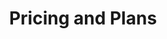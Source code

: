 ---
url: /pricing
metaTags: >-
  <meta property="og:title" content="Get started with Visyond for free">
  <meta property="og:type" content="website">
  <meta property="og:image" content="https://visyond.com/img/thumbnails/Thumbnail - Pricing 2022.png">
  <meta property="og:description" content="Get started today and try the Full plan for free. After 7 days, you can continue with the free plan or upgrade.">
  <meta property="og:url" content="https://visyond.com/pricing/">
  <meta name="description" content="Get started today and try the Full plan for free. After 7 days, you can continue with the free plan or upgrade.">
title: Pricing and Plans
topTitle: >-
  Pick a plan that works for you and your team. Start <span style="color: #0086ff;">free</span>.
topSubTitle: >-
  Get started today and try the Full plan for free. After 7 days, you can continue with the free plan or upgrade.
pricingSections:
  - pricingSection:
      plansCards:

        - PricePrimary: $0
          PricePrimaryPeriod: >-
            free <br/>forever
          cardButton:
            cardButtonText: Try for free
            cardButtonURL: '/accounts/signup/'
            isButtonContactUs: false
          featuresListHeader: 'With Dashboards plan, you can:'
          featureslist:
            - title: Create no-code dashboards
              tooltip: >- 
                Build interactive online dashboards and ‘what-if’ calculators using Excel formulas and scenarios & charts you create in Visyond.
            - title: Organize scenarios
              tooltip: >- 
                Create and manage scenarios without overwriting, corrupting or losing any data.
            - title: Simplify charting
              tooltip: >- 
                Create beautiful charts, easily customize data series and keep information up-to-date.
          planCardIcon: /img/pricing/STANDARD.png
          limitsListHeader: 'You get:'
          limitsList:
            - limitTitle: 2 projects
              limitTooltip: The number of simultaneously active projects that you can work on.
            - limitTitle: 2 dashboards per project
              limitTooltip: >-
                The number of dashboards you can create in each project.
            - limitTitle: 2 scenarios per project
              limitTooltip: >-
                The number of scenarios you can create in each of your projects.
            - limitTitle: 1 collaborator per project
              limitTooltip: >-
                The number of people you can invite to view or edit each of your projects. Each collaborator must have a Visyond account and be on a free or paid plan.              
          planCardDescription: >-
            Create interactive dashboards you didn’t know were possible.
          planCardTitle: Dashboards
          planCardLabelColor: '#e8e8e8'
          planCardPriceColor: '#383e4d'



        - PricePrimary: $23
          PricePrimaryPeriod: >-
            / month
          priceBillingNote: 'or <span>$230</span> / year'
          cardButton:
            cardButtonText: Try for free
            cardButtonURL: /accounts/signup/
            isButtonContactUs: false
          featuresListHeader: 'All in Dashboards, plus:'
          featureslist:
            - title: Generate financial statements
              tooltip: >-
                Generate always up-to-date, forward-looking pro-forma financial statements from your spreadsheet or operating model.
            - title: Find errors and anomalies
              tooltip: >-
                Get insights on your model’s structure and content. Understand formulas with the help of natural formula language. Detect root causes of errors and data anomalies.               
          planCardIcon: /img/pricing/FREE.png
          limitsListHeader: 'You get:'
          limitsList:
            - limitTitle: 3 projects
              limitTooltip: The number of simultaneously active projects that you can work on.
            - limitTitle: 3 dashboards per project
              limitTooltip: >-
                The number of dashboards you can create in each project.
            - limitTitle: 3 scenarios per project
              limitTooltip: >-
                The number of scenarios you can create in each of your projects.
            - limitTitle: 2 collaborators per project
              limitTooltip: >-
                The number of people you can invite to view or edit each of your projects. Each collaborator must have a Visyond account and be on a free or paid plan.                
          planCardDescription: >-
            If you also want to generate financial statements from your spreadsheet in a few clicks.
          planCardTitle: Statements
          planCardLabelColor: '#00C9FF'
          planCardPriceColor: '#00C9FF'



        - PricePrimary: $97
          PricePrimaryPeriod: >-
            / month
          priceBillingNote: 'or <span>$970</span> / year'
          cardButton:
            cardButtonText: Try for free
            cardButtonURL: '/accounts/signup/'
            isButtonContactUs: false
          featuresListHeader: 'All in Statements, plus:'
          featureslist:
            - title: Find top drivers
              tooltip: >-
                Find the most important input drivers for your decision metrics, and their impact on the outputs of your model.
            - title: Automate Sensitivity analysis
              tooltip: >-
                Easily run 1-way and 2-way sensitivities on your model’s outputs, and see how sensitive they are to changes.
            - title: Compare scenarios
              tooltip: >-
                Compare and analyze scenarios of your model in detail, generating charts and comparison tables. Understand which metrics change and by how much between scenarios and see their impact on the variability of the outputs.
            - title: Run Monte Carlo simulations
              tooltip: >-
                Run Monte Carlo simulations and manage the risks on the output metrics when they are modeled probabilistically (based on experience or historical data).
            - title: Auto-analyze models
              tooltip: >-
                Get quick insights on the outputs of your spreadsheet model by running heuristic auto-analysis that you can customize to your needs afterwards.
          planCardIcon: /img/pricing/PRO.png
          limitsListHeader: 'You get:'
          limitsList:
            - limitTitle: 5 projects
              limitTooltip: The number of simultaneously active projects that you can work on.
            - limitTitle: 5 dashboards per project
              limitTooltip: >-
                The number of dashboards you can create in each project.
            - limitTitle: 5 scenarios per project
              limitTooltip: >-
                The number of scenarios you can create in each of your projects.
            - limitTitle: 5 collaborators per project
              limitTooltip: >-
                The number of people you can invite to view or edit each of your projects. Each collaborator must have a Visyond account and be on a free or paid plan.  
          planCardDescription: >-
            If you also want to automate what-if analysis and identify opportunities and risks.
          planCardTitle: Analysis
          planCardLabelColor: '#00B1FF'
          planCardPriceColor: '#00B1FF'



        - PricePrimary: Talk to us
          PricePrimaryPeriod:
          priceBillingNote: For teams of 5+, billed annually
          cardButton:
            cardButtonText: Contact us
            cardButtonURL: '#contactUs'
            isButtonContactUs: true
            isButtonEnterprise: false
          featuresListHeader: 'All in Analysis, plus:'
          featureslist:
            - title: Avoid information overload
              tooltip: >-
                Show and share with people only what they need, and help your team or clients focus on what’s important.
            - title: Secure sensitive data
              tooltip: >-
                Establish a single source of truth for your model in the cloud. Expose only specific worksheets (for example, for a data entry sheet for clients) and dashboards with specific collaborators (for example, dashboards for CFO).   
            - title: Track information
              tooltip: >-
                Track assumptions, scenarios, insights and supporting information from your team or clients.
            - title: Simplify data gathering
              tooltip: >-
                Improve data accuracy and reduce the risk of version chaos. Encourage collaborators to safely enter data into the model directly or by automatically pulling data from their Excel files.                 
            - title: Self-serve on insights
              tooltip: >-
                Empower people to self-serve on insights and contribute to analytical workflows without technical know-how.           
            - title: Reduce the risk of errors
              tooltip: >-
                Reduce the risk of errors by automating specific tasks or entire workflows. Focus on the job-to-be-done and not the tools to get there.
            - title: Publish models
              tooltip: >-
                Share all or only specific worksheets and dashboards with the general public. Establish a visual interface to interact with the model from the outside world.
            - title: Get personalized onboarding
              tooltip: >-
                Visyond will help you organize your custom workflows, onboard team members and reach maximum efficiency quickly.
            - title: Request services
              tooltip: >-
                Visyond can offer modeling consulting services or manage the platform for you. Billed separately.
            - title: White label the platform
              tooltip: >-
                White label the platform, and maintain your brand identity when serving your team or clients. Billed separately.
            - title: Request on-premises installation
              tooltip: >-
                Install Visyond on your server. Billed separately.               
          planCardIcon: /img/pricing/ADVANCED.png
          limitsListHeader: 'Your team gets:'
          limitsList:
            - limitTitle: Unlimited projects
              limitTooltip: The number of simultaneously active projects that you can work on.
            - limitTitle: Unlimited dashboards
              limitTooltip: >-
                The number of dashboards you can create in each project.
            - limitTitle: Unlimited scenarios
              limitTooltip: >-
                The number of scenarios you can create in each of your projects.
            - limitTitle: Unlimited collaborators
              limitTooltip: >-
                The number of people you can invite to view or edit each of your projects. Each collaborator must have a Visyond account and be on a free or paid plan.                
          planCardDescription: >-
            If you also want to establish a secure workspace for your team to self-serve on insights, reports and automated workflows.
          planCardTitle: Workflows
          planCardLabelColor: '#0585ff'
          planCardPriceColor: '#0585ff'


      pricingSectionTitlePrefix: '1'
      pricingSectionTitle: Dashboards
      planInfoBlock:
        planInfoBlockTitle: 'Ideal if you want to'
        planInfoBlockDescription: >-
          Create spreadsheet-driven dashboards and 'what-if' calculators, and empower collaborators to test scenarios in self-service mode without the risk of breaking the spreadsheet.
        planInfoBlockImage: /img/pricing/pricingDashboardsPlans.png
        planInfoBlockImageAltText: >-
          Dashboard plans image
DemoStripTitle: Flexible. Familiar. Scalable.
DemoStripTitleButton: Watch Demo
DemoStripTitleLink: /demo
contact:
  buttonlabel: Talk to Us
  buttonlink: /request
  cards:
    - img: /img/pricing/INTEGRATIONS.png
      text: >-
        Integrate your existing systems with Visyond.
      title: Integrations
    - img: /img/pricing/WHITE LABELING.png
      text: White label the platform, and maintain your brand identity when serving your clients.
      title: White Labeling
    - img: /img/pricing/ENTERPRISE.png
      text: Install Visyond on your server.
      title: On-premise Installation
    - img: /img/pricing/EDUCATION.png
      text: Special offers for students and instructors.
      title: Educational Software
  title: Talk to Us if You Need...
formTitle: Talk to us
faqTitle: Frequently Asked Questions
faqSectionContent:
  - answersList:
      - answer: >-
          Yes.
      - answer: >-
          Sign up for a [free 7-day trial](/accounts/signup/) to enjoy the full Visyond experience. No credit card required. Afterwards, you can upgrade your plan or stay on the free plan.         
    faqSectionSubTitle: Is there a free version of Visyond?
  - answersList:
      - answer: >-
          Not sure which plan is the best for you or your team? [Contact us](#contactUs).
    faqSectionSubTitle: Which plan should I pick?
  - answersList:
      - answer: >-
          Plan upgrades take place immediately. You will be charged pro-rata (for the days remaining in the current billing period) on the price difference between the new and previous plan.
      - answer: >-
          Plan downgrades take place at the end of the current billing cycle.
      - answer: >-
          Changes to the billing cycle (e.g., from monthly to annual or vice versa) will take place at the end of the current billing cycle.
      - answer: >-
          We **do not** store your credit card information. We process payments with [Stripe](https://stripe.com/), a PCI Level 1 Service Provider (this is the most stringent level of certification available in the payments industry).
    faqSectionSubTitle: Can I change my plan?
  - answersList:
      - answer: >-
          Please [log in](/accounts/login/), and then navigate to the [Account tab → Billing](/dashboard#billing).
    faqSectionSubTitle: How do I manage my billing?
  - answersList:
      - answer: >-
          Yes. If you choose an annual plan, you will get a 18% discount (2 months free).
    faqSectionSubTitle: Do you offer discounted plans?
  - answersList:
      - answer: >-
          We accept credit cards, and wire transfers for the Teams plan.
      - answer: >-
          We **do not** store your credit card information. We process payments with [Stripe](https://stripe.com/), a PCI Level 1 Service Provider (this is the most stringent level of certification available in the payments industry).        
    faqSectionSubTitle: How can I pay?
  - answersList:
      - answer: >-
          We use a variety of ways to secure your data.
      - answer: >-
          Visyond is hosted by [DigitalOcean](https://www.digitalocean.com/). The server is located in the Netherlands.
      - answer: >-
          We provide a fully secure connection between customers and our server. All transferred data is sent encrypted using the [TLS/SSL protocol](https://en.wikipedia.org/wiki/Transport_Layer_Security).
      - answer: >-
          All projects are stored encrypted on the server using [Advanced Encryption Standard (AES)](https://en.wikipedia.org/wiki/Advanced_Encryption_Standard), adopted by the U.S. government and included in the [ISO/IEC 18033-3 standard](https://www.iso.org/standard/54531.html).
      - answer: >-
          We use [Cross Site Request Forgery (CSRF)](https://en.wikipedia.org/wiki/Cross-site_request_forgery) middleware that prevents stealing your session.
      - answer: >-
          Our developers have access to the server via [SSH](https://en.wikipedia.org/wiki/Secure_Shell_Protocol) using [RSA](https://en.wikipedia.org/wiki/RSA_(cryptosystem)) keys. This means that no one else can access the server, and that the access keys are stored locally on the computers and are not distributed on the network.
    faqSectionSubTitle: How secure is Visyond?    
  - answersList:
      - answer: >-
          Yes. [Contact us](#contactUs) for special offers for students and instructors.
    faqSectionSubTitle: Do you offer plans for students?
  - answersList:
      - answer: >-
          Please see [Frequently Asked Questions](/faq) or [contact us](#contactUs).
    faqSectionSubTitle: I have other questions...

---